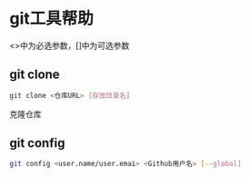 git工具帮助
===
<>中为必选参数，[]中为可选参数
<h2>git clone</h2>

~~~bash
git clone <仓库URL> [存放目录名]
~~~

克隆仓库<br>

<h2>git config</h2>

~~~bash
git config <user.name/user.emai> <Github用户名> [--global]
~~~
